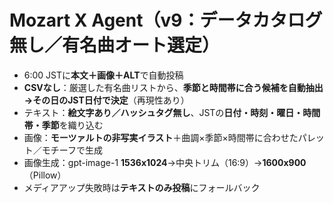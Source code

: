 # Mozart X Agent（v9：データカタログ無し／有名曲オート選定）
- 6:00 JSTに**本文＋画像＋ALT**で自動投稿
- **CSVなし**：厳選した有名曲リストから、**季節と時間帯に合う候補を自動抽出→その日のJST日付で決定**（再現性あり）
- テキスト：**絵文字あり／ハッシュタグ無し**、JSTの**日付・時刻・曜日・時間帯・季節**を織り込む
- 画像：**モーツァルトの非写実イラスト**＋曲調×季節×時間帯に合わせたパレット／モチーフで生成
- 画像生成：gpt-image-1 **1536x1024**→中央トリム（16:9）→**1600x900**（Pillow）
- メディアアップ失敗時は**テキストのみ投稿**にフォールバック
